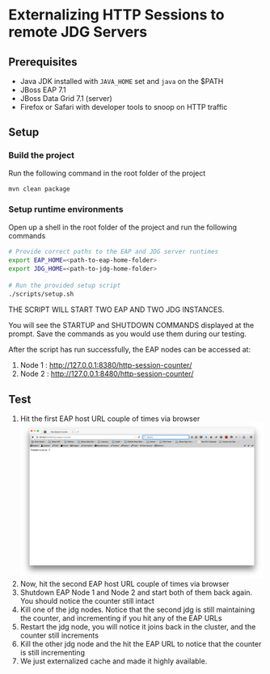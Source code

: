 # Externalizing HTTP Sessions to remote JDG Servers

## Prerequisites

* Java JDK installed with `JAVA_HOME` set and `java` on the $PATH
* JBoss EAP 7.1 
* JBoss Data Grid 7.1 (server)
* Firefox or Safari with developer tools to snoop on HTTP traffic

## Setup 

### Build the project 

Run the following command in the root folder of the project 

```sh 
mvn clean package
```

### Setup runtime environments

Open up a shell in the root folder of the project and run the following commands

```sh 
# Provide correct paths to the EAP and JDG server runtimes
export EAP_HOME=<path-to-eap-home-folder>
export JDG_HOME=<path-to-jdg-home-folder>

# Run the provided setup script
./scripts/setup.sh
```
THE SCRIPT WILL START TWO EAP AND TWO JDG INSTANCES.

You will see the STARTUP and SHUTDOWN COMMANDS displayed at the prompt. Save the commands as you would use them during our testing.

After the script has run successfully, the EAP nodes can be accessed at:

1. Node 1 : http://127.0.0.1:8380/http-session-counter/
2. Node 2 : http://127.0.0.1:8480/http-session-counter/ 

## Test

1. Hit the first EAP host URL couple of times via browser [![](.images/http-request-node1.png)](.images/http-request-node1.png)
2. Now, hit the second EAP host URL couple of times via browser
3. Shutdown EAP Node 1 and Node 2 and start both of them back again. You should notice the counter still intact
4. Kill one of the jdg nodes. Notice that the second jdg is still maintaining the counter, and incrementing if you hit any of the EAP URLs
5. Restart the jdg node, you will notice it joins back in the cluster, and the counter still increments
6. Kill the other jdg node and the hit the EAP URL to notice that the counter is still incrementing
7. We just externalized cache and made it highly available.
  
